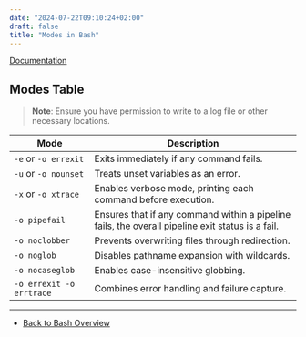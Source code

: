 ```yaml
---
date: "2024-07-22T09:10:24+02:00"
draft: false
title: "Modes in Bash"
---
```


[Documentation](https://tldp.org/)

## Modes Table

> **Note**: Ensure you have permission to write to a log file or other necessary locations.

| Mode                  | Description                                                                                     |
|-----------------------|-------------------------------------------------------------------------------------------------|
| `-e` or `-o errexit`  | Exits immediately if any command fails.                                                         |
| `-u` or `-o nounset`  | Treats unset variables as an error.                                                             |
| `-x` or `-o xtrace`   | Enables verbose mode, printing each command before execution.                                   |
| `-o pipefail`         | Ensures that if any command within a pipeline fails, the overall pipeline exit status is a fail.|
| `-o noclobber`        | Prevents overwriting files through redirection.                                                 |
| `-o noglob`           | Disables pathname expansion with wildcards.                                                     |
| `-o nocaseglob`       | Enables case-insensitive globbing.                                                              |
| `-o errexit -o errtrace` | Combines error handling and failure capture.                                                 |

--------------------------------------------------------------------------------------------------------------------------

* [Back to Bash Overview](/Linux/commands/bash_MAIN)

